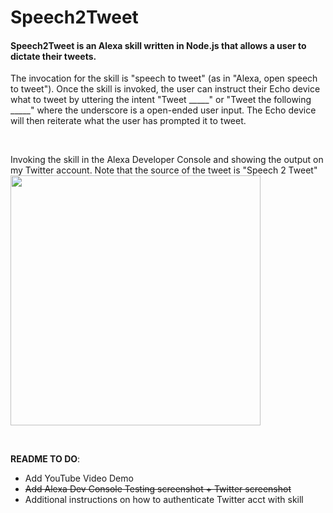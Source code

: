 # Speech2Tweet

#### Speech2Tweet is an Alexa skill written in Node.js that allows a user to dictate their tweets. 

The invocation for the skill is "speech to tweet" (as in "Alexa, open speech to tweet"). Once the skill is invoked, the user can instruct their Echo device what to tweet by uttering the intent "Tweet _____" or "Tweet the following _____" where the underscore is a open-ended user input. The Echo device will then reiterate what the user has prompted it to tweet.

<br>

Invoking the skill in the Alexa Developer Console and showing the output on my Twitter account.
Note that the source of the tweet is "Speech 2 Tweet"
<img src="Speech2Tweet/Speech2Tweet_Live_Demo.gif" height="400">

<br>

**README TO DO**: 

* Add YouTube Video Demo 
* ~~Add Alexa Dev Console Testing screenshot + Twitter screenshot~~
* Additional instructions on how to authenticate Twitter acct with skill 
